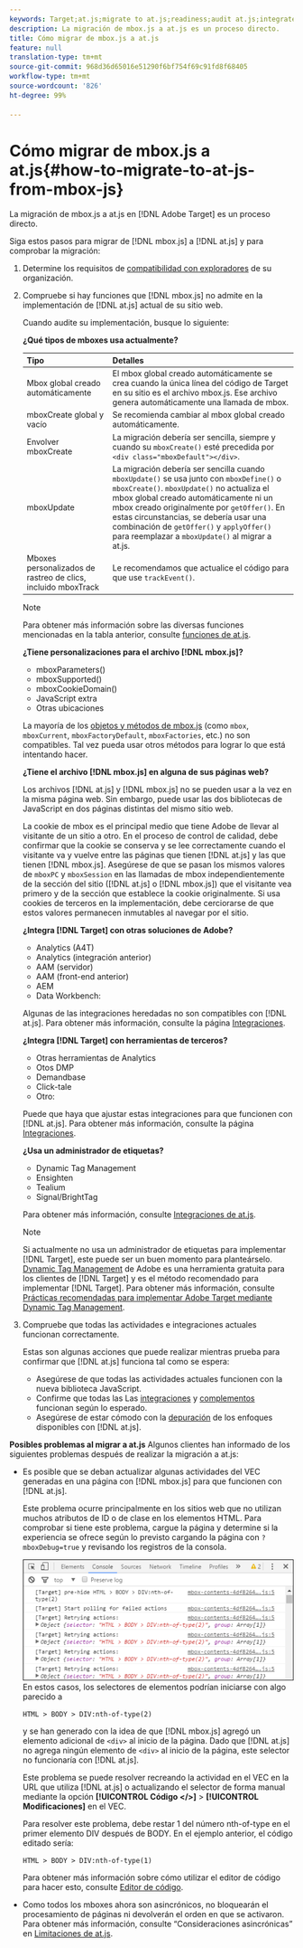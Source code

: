 ```yaml
---
keywords: Target;at.js;migrate to at.js;readiness;audit at.js;integrate at.js
description: La migración de mbox.js a at.js es un proceso directo.
title: Cómo migrar de mbox.js a at.js
feature: null
translation-type: tm+mt
source-git-commit: 968d36d65016e51290f6bf754f69c91fd8f68405
workflow-type: tm+mt
source-wordcount: '826'
ht-degree: 99%

---
```



# Cómo migrar de mbox.js a at.js{#how-to-migrate-to-at-js-from-mbox-js}

La migración de mbox.js a at.js en [!DNL Adobe Target] es un proceso directo.

Siga estos pasos para migrar de [!DNL mbox.js] a [!DNL at.js] y para comprobar la migración:

1. Determine los requisitos de [compatibilidad con exploradores](/help/c-implementing-target/c-considerations-before-you-implement-target/supported-browsers.md#reference_01B4BF99E7D545A7998773202A2F6100) de su organización.
1. Compruebe si hay funciones que [!DNL mbox.js] no admite en la implementación de [!DNL at.js] actual de su sitio web.

   Cuando audite su implementación, busque lo siguiente:

   **¿Qué tipos de mboxes usa actualmente?**

   | Tipo | Detalles |
   |--- |--- |
   | Mbox global creado automáticamente | El mbox global creado automáticamente se crea cuando la única línea del código de Target en su sitio es el archivo mbox.js. Ese archivo genera automáticamente una llamada de mbox. |
   | mboxCreate global y vacío | Se recomienda cambiar al mbox global creado automáticamente. |
   | Envolver mboxCreate | La migración debería ser sencilla, siempre y cuando su `mboxCreate()` esté precedida por `<div class="mboxDefault"></div>`. |
   | mboxUpdate | La migración debería ser sencilla cuando   `mboxUpdate()` se usa junto con `mboxDefine()` o `mboxCreate()`. `mboxUpdate()` no actualiza el mbox global creado automáticamente ni un mbox creado originalmente por `getOffer()`. En estas circunstancias, se debería usar una combinación de `getOffer()` y `applyOffer()` para reemplazar a `mboxUpdate()` al migrar a at.js. |
   | Mboxes personalizados de rastreo de clics, incluido mboxTrack | Le recomendamos que actualice el código para que use   `trackEvent()`. |

   >[!NOTE]
   >
   >Para obtener más información sobre las diversas funciones mencionadas en la tabla anterior, consulte [funciones de at.js](/help/c-implementing-target/c-implementing-target-for-client-side-web/cmp-atjs-functions.md).

   **¿Tiene personalizaciones para el archivo [!DNL mbox.js]?**

   * mboxParameters()
   * mboxSupported()
   * mboxCookieDomain()
   * JavaScript extra
   * Otras ubicaciones

   La mayoría de los [objetos y métodos de mbox.js](/help/c-target/c-visitor-profile/variables-profiles-parameters-methods.md#section_8C78059D15D9452F95636A5640188537) (como `mbox`, `mboxCurrent`, `mboxFactoryDefault`, `mboxFactories`, etc.) no son compatibles. Tal vez pueda usar otros métodos para lograr lo que está intentando hacer.

   **¿Tiene el archivo [!DNL mbox.js] en alguna de sus páginas web?**

   Los archivos [!DNL at.js] y [!DNL mbox.js] no se pueden usar a la vez en la misma página web. Sin embargo, puede usar las dos bibliotecas de JavaScript en dos páginas distintas del mismo sitio web.

   La cookie de mbox es el principal medio que tiene Adobe de llevar al visitante de un sitio a otro. En el proceso de control de calidad, debe confirmar que la cookie se conserva y se lee correctamente cuando el visitante va y vuelve entre las páginas que tienen [!DNL at.js] y las que tienen [!DNL mbox.js]. Asegúrese de que se pasan los mismos valores de `mboxPC` y `mboxSession` en las llamadas de mbox independientemente de la sección del sitio ([!DNL at.js] o [!DNL mbox.js]) que el visitante vea primero y de la sección que establece la cookie originalmente. Si usa cookies de terceros en la implementación, debe cerciorarse de que estos valores permanecen inmutables al navegar por el sitio.

   **¿Integra [!DNL Target] con otras soluciones de Adobe?**

   * Analytics (A4T)
   * Analytics (integración anterior)
   * AAM (servidor)
   * AAM (front-end anterior)
   * AEM
   * Data Workbench:

   Algunas de las integraciones heredadas no son compatibles con [!DNL at.js]. Para obtener más información, consulte la página [Integraciones](/help/c-implementing-target/c-implementing-target-for-client-side-web/c-how-atjs-works/target-atjs-integrations.md#concept_C100BC4F073C4B57A608B309D0157B39).

   **¿Integra [!DNL Target] con herramientas de terceros?**

   * Otras herramientas de Analytics
   * Otos DMP
   * Demandbase
   * Click-tale
   * Otro:

   Puede que haya que ajustar estas integraciones para que funcionen con [!DNL at.js]. Para obtener más información, consulte la página [Integraciones](/help/c-implementing-target/c-implementing-target-for-client-side-web/c-how-atjs-works/target-atjs-integrations.md#concept_C100BC4F073C4B57A608B309D0157B39).

   **¿Usa un administrador de etiquetas?**

   * Dynamic Tag Management
   * Ensighten
   * Tealium
   * Signal/BrightTag

   Para obtener más información, consulte [Integraciones de at.js](/help/c-implementing-target/c-implementing-target-for-client-side-web/c-how-atjs-works/target-atjs-integrations.md#concept_C100BC4F073C4B57A608B309D0157B39).

   >[!NOTE]
   >
   >Si actualmente no usa un administrador de etiquetas para implementar [!DNL Target], este puede ser un buen momento para planteárselo. [Dynamic Tag Management](https://dtm.adobe.com) de Adobe es una herramienta gratuita para los clientes de [!DNL Target] y es el método recomendado para implementar [!DNL Target]. Para obtener más información, consulte [Prácticas recomendadas para implementar Adobe Target mediante Dynamic Tag Management](https://experienceleague.adobe.com/docs/dtm/implementing/overview.html).

1. Compruebe que todas las actividades e integraciones actuales funcionan correctamente.

   Estas son algunas acciones que puede realizar mientras prueba para confirmar que [!DNL at.js] funciona tal como se espera:

   * Asegúrese de que todas las actividades actuales funcionen con la nueva biblioteca JavaScript.
   * Confirme que todas las   Las [integraciones](/help/c-implementing-target/c-implementing-target-for-client-side-web/c-how-atjs-works/target-atjs-integrations.md#concept_C100BC4F073C4B57A608B309D0157B39) y [complementos](/help/c-implementing-target/c-implementing-target-for-client-side-web/t-mbox-download/c-target-atjs-implementation/target-atjs-plugins.md#concept_F5D4C0A4DACF41409CC42FDD93B13FAF) funcionan según lo esperado.
   * Asegúrese de estar cómodo con la [depuración](/help/c-implementing-target/c-implementing-target-for-client-side-web/c-target-debugging-atjs/target-debugging-atjs.md#concept_CAE591DA8C404C22917584ECD4F7494F) de los enfoques disponibles con [!DNL at.js].

**Posibles problemas al migrar a at.js** Algunos clientes han informado de los siguientes problemas después de realizar la migración a at.js:

* Es posible que se deban actualizar algunas actividades del VEC generadas en una página con [!DNL mbox.js] para que funcionen con [!DNL at.js].

   Este problema ocurre principalmente en los sitios web que no utilizan muchos atributos de ID o de clase en los elementos HTML. Para comprobar si tiene este problema, cargue la página y determine si la experiencia se ofrece según lo previsto cargando la página con `?mboxDebug=true` y revisando los registros de la consola.

   ![](assets/mboxdebug.png)
En estos casos, los selectores de elementos podrían iniciarse con algo parecido a

   ```
   HTML > BODY > DIV:nth-of-type(2)
   ```

   y se han generado con la idea de que [!DNL mbox.js] agregó un elemento adicional de `<div>` al inicio de la página. Dado que [!DNL at.js] no agrega ningún elemento de `<div>` al inicio de la página, este selector no funcionaría con [!DNL at.js].

   Este problema se puede resolver recreando la actividad en el VEC en la URL que utiliza [!DNL at.js] o actualizando el selector de forma manual mediante la opción **[!UICONTROL Código &lt;/>]** > **[!UICONTROL Modificaciones]** en el VEC.

   Para resolver este problema, debe restar 1 del número nth-of-type en el primer elemento DIV después de BODY. En el ejemplo anterior, el código editado sería:

   ```
   HTML > BODY > DIV:nth-of-type(1)
   ```

   Para obtener más información sobre cómo utilizar el editor de código para hacer esto, consulte   [Editor de código](/help/c-experiences/c-visual-experience-composer/c-vec-code-editor/vec-code-editor.md#concept_B3A6E9EE3A60406DB640E205EA1745B5).

* Como todos los mboxes ahora son asincrónicos, no bloquearán el procesamiento de páginas ni devolverán el orden en que se activaron. Para obtener más información, consulte “Consideraciones asincrónicas” en   [Limitaciones de at.js](/help/c-implementing-target/c-implementing-target-for-client-side-web/t-mbox-download/c-target-atjs-implementation/target-atjs-limitations.md#concept_FA99E4D6EC274552BF45E01AFB76CCAE).
